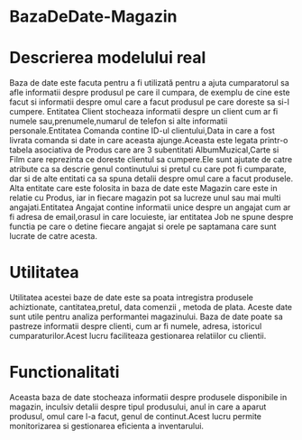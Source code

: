 # BazaDeDate-Magazin

# Descrierea modelului real
Baza de date este facuta pentru a fi utilizată pentru a ajuta cumparatorul sa afle informatii despre produsul pe care il cumpara, de exemplu de cine este facut si informatii despre omul care a facut produsul pe care doreste sa si-l cumpere.
Entitatea Client stocheaza informatii despre un client cum ar fi numele sau,prenumele,numarul de telefon si alte informatii personale.Entitatea Comanda contine ID-ul clientului,Data in care a fost livrata comanda si date in care aceasta ajunge.Aceasta este legata printr-o tabela asociativa de Produs care are 3 subentitati AlbumMuzical,Carte si Film care reprezinta ce doreste clientul sa cumpere.Ele sunt ajutate de catre atribute ca sa  descrie genul continutului si pretul cu care pot fi cumparate, dar si de alte entitati ca sa  spuna detalii despre omul care a facut produsele.
	Alta entitate care este folosita in baza de date este Magazin care este in relatie cu Produs, iar in fiecare magazin pot sa lucreze unul sau mai multi angajati.Entitatea Angajat contine informatii unice despre un angajat cum ar fi adresa de email,orasul in care locuieste, iar entitatea Job ne spune despre functia pe care o detine fiecare angajat si orele pe saptamana care sunt lucrate de catre acesta.
# Utilitatea
Utilitatea acestei baze de date este sa poata intregistra produsele achiztionate, cantitatea,pretul, data comenzii , metoda de plata. Aceste date sunt utile pentru analiza performantei magazinului.
Baza de date poate sa pastreze informatii despre clienti, cum ar  fi numele, adresa, istoricul cumparaturilor.Acest lucru faciliteaza gestionarea relatiilor cu clientii.
# Functionalitati
Aceasta baza de date stocheaza informatii despre produsele disponibile in magazin, inculsiv detalii despre tipul produsului, anul in care a aparut produsul, omul care l-a facut, genul de continut.Acest lucru permite monitorizarea si gestionarea eficienta a inventarului.
